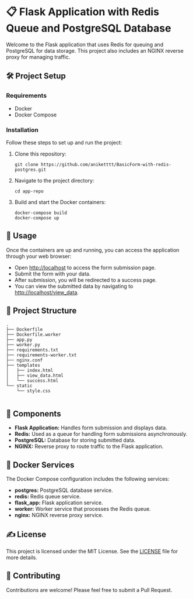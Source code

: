 <!DOCTYPE html>
<body>
    <h1>📋 Flask Application with Redis Queue and PostgreSQL Database</h1>

<p>
        Welcome to the Flask application that uses Redis for queuing and PostgreSQL for data storage. This project also includes an NGINX reverse proxy for managing traffic.
    </p>

<h2>🛠 Project Setup</h2>

<h3>Requirements</h3>
    <ul>
        <li>Docker</li>
        <li>Docker Compose</li>
    </ul>

<h3>Installation</h3>
<p>Follow these steps to set up and run the project:</p>
    <ol>
        <li>Clone this repository:</li>
        <pre><code>git clone https://github.com/aniketttt/BasicForm-with-redis-postgres.git</code></pre>
        <li>Navigate to the project directory:</li>
        <pre><code>cd app-repo</code></pre>
        <li>Build and start the Docker containers:</li>
        <pre><code>docker-compose build
docker-compose up</code></pre>
    </ol>

<h2>🚀 Usage</h2>
<p>Once the containers are up and running, you can access the application through your web browser:</p>
    <ul>
        <li>Open <a href="http://localhost">http://localhost</a> to access the form submission page.</li>
        <li>Submit the form with your data.</li>
        <li>After submission, you will be redirected to a success page.</li>
        <li>You can view the submitted data by navigating to <a href="http://localhost/view_data">http://localhost/view_data</a>.</li>
    </ul>

<h2>📂 Project Structure</h2>
    <pre><code>.
├── Dockerfile
├── Dockerfile.worker
├── app.py
├── worker.py
├── requirements.txt
├── requirements-worker.txt
├── nginx.conf
├── templates
│   ├── index.html
│   ├── view_data.html
│   └── success.html
└── static
    └── style.css
    </code></pre>

<h2>🔧 Components</h2>
    <ul>
        <li><strong>Flask Application:</strong> Handles form submission and displays data.</li>
        <li><strong>Redis:</strong> Used as a queue for handling form submissions asynchronously.</li>
        <li><strong>PostgreSQL:</strong> Database for storing submitted data.</li>
        <li><strong>NGINX:</strong> Reverse proxy to route traffic to the Flask application.</li>
    </ul>

<h2>🐳 Docker Services</h2>
<p>The Docker Compose configuration includes the following services:</p>
    <ul>
        <li><strong>postgres:</strong> PostgreSQL database service.</li>
        <li><strong>redis:</strong> Redis queue service.</li>
        <li><strong>flask_app:</strong> Flask application service.</li>
        <li><strong>worker:</strong> Worker service that processes the Redis queue.</li>
        <li><strong>nginx:</strong> NGINX reverse proxy service.</li>
    </ul>

<h2>✍️ License</h2>
<p>This project is licensed under the MIT License. See the <a href="LICENSE">LICENSE</a> file for more details.</p>

<h2>🤝 Contributing</h2>
<p>Contributions are welcome! Please feel free to submit a Pull Request.</p>
</body>
</html>
